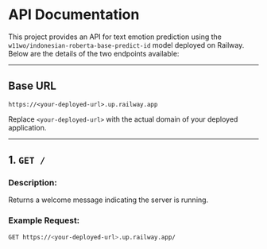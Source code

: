 # API Documentation

This project provides an API for text emotion prediction using the `w11wo/indonesian-roberta-base-predict-id` model deployed on Railway. Below are the details of the two endpoints available:

---

## Base URL
`https://<your-deployed-url>.up.railway.app`

Replace `<your-deployed-url>` with the actual domain of your deployed application.

---

## 1. `GET /`

### Description:
Returns a welcome message indicating the server is running.

### Example Request:
```bash
GET https://<your-deployed-url>.up.railway.app/
